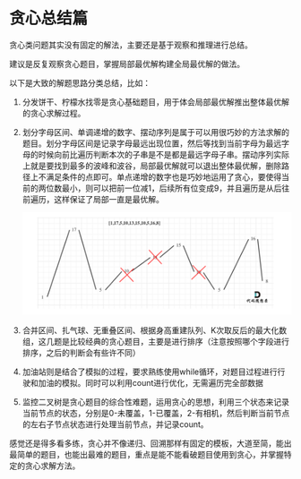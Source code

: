 # 贪心总结篇

贪心类问题其实没有固定的解法，主要还是基于观察和推理进行总结。

建议是反复观察贪心题目，掌握局部最优解构建全局最优解的做法。

以下是大致的解题思路分类总结，比如：

1. 分发饼干、柠檬水找零是贪心基础题目，用于体会局部最优解推出整体最优解的贪心求解过程。

2. 划分字母区间、单调递增的数字、摆动序列是属于可以用很巧妙的方法求解的题目。划分字母区间是记录字母最远出现位置，然后等找到当前字母为最远字母的时候向前比遍历判断本次的子串是不是都是最远字母子串。摆动序列实际上就是要找到最多的波峰和波谷，局部最优解就可以退出整体最优解，删除路径上不满足条件的点即可。单点递增的数字也是巧妙地运用了贪心，要使得当前的两位数最小，则可以把前一位减1，后续所有位变成9，并且遍历是从后往前遍历，这样保证了局部一直是最优解。

   ![image-20241210204144863](./images/image-20241210204144863.png)

3. 合并区间、扎气球、无重叠区间、根据身高重建队列、K次取反后的最大化数组，这几题是比较经典的贪心题目，主要是进行排序（注意按照哪个字段进行排序，之后的判断会有些许不同）

4. 加油站则是结合了模拟的过程，要求熟练使用while循环，对题目过程进行行驶和加油的模拟。同时可以利用count进行优化，无需遍历完全部数据

5. 监控二叉树是贪心题目的综合性难题，运用贪心的思想，利用三个状态来记录当前节点的状态，分别是0-未覆盖，1-已覆盖，2-有相机，然后判断当前节点的左右子节点状态进行处理当前节点，并记录count。

感觉还是得多看多练，贪心并不像递归、回溯那样有固定的模板，大道至简，能出最简单的题目，也能出最难的题目，重点是能不能看破题目使用到贪心，并掌握特定的贪心求解方法。